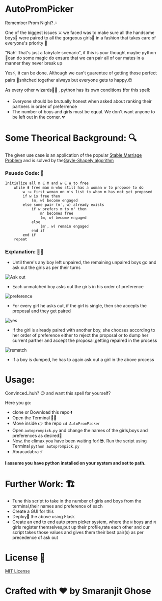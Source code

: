 # AutoPromPicker
Remember Prom Night? 🎶

One of the biggest issues ⚔ we faced was to make sure all the handsome boys🤵 were paired to all the gorgeous girls💃 in a fashion that takes care of everyone's priority 💛

"Nah! That's just a fairytale scenario", if this is your thought maybe python 🐍can do some magic do ensure that we can pair all of our mates in a manner they never break up 

Yes⚡, it can be done. Although we can't guarentee of getting those perfect pairs 💑snitched together always but everyone gets to happy.😊

As every other wizards🧙‍♂️ , python has its own conditions ❗for this spell:

- Everyone should be brutually honest when asked about ranking their partners in order of preferrence
- The number of boys and girls must be equal. We don't want anyone to be left out in the corner. 💔

# Some Theorical Background: 🔍

The given use case is an application of the popular [Stable Marriage Problem](https://en.wikipedia.org/wiki/Stable_marriage_problem) and is solved by the[Gayle-Shapely algorithm](https://en.wikipedia.org/wiki/Gale%E2%80%93Shapley_algorithm)

### Psuedo Code: 🤔
``` 
Initialize all m ∈ M and w ∈ W to free
    while ∃ free man m who still has a woman w to propose to do
        w := first woman on m's list to whom m has not yet proposed
        if w is free then
            (m, w) become engaged
        else some pair (m', w) already exists
            if w prefers m to m' then
                m' becomes free
                (m, w) become engaged 
            else
                (m', w) remain engaged
            end if
        end if
    repeat
   ```
### Explanation: 👨‍🏫

- Until there's any boy left unpaired, the remaining unpaired boys go and ask out the girls as per their turns

![Ask out](https://media.giphy.com/media/Vd8B2c0HvLOFw4xAV7/giphy.gif)

- Each unmatched boy asks out the girls in his order of preference

![preference](https://media.giphy.com/media/pRPJR8pCuV0ic/giphy.gif)

- For every girl he asks out, if the girl is single, then she accepts the proposal and they get paired

![yes](https://media.giphy.com/media/1tHzw9PZCB3gY/giphy.gif)

- If the girl is already paired with another boy, she chooses according to her order of preference either to reject the proposal or to dump her current partner and accept the proposal,getting repaired in the process

![rematch](https://media.giphy.com/media/l3q2PwxrzxW6JseU8/giphy.gif)
- If a boy is dumped, he has to again ask out a girl in the above process

# Usage:

Convinced..huh? 😉 and want this spell for yourself?

Here you go:

- clone or Download this repo ⏬
- Open the Terminal 🐱‍💻
- Move inside 👉 the repo 
```cd AutoPromPicker``` 
- Open ```autoprompick.py``` and change the names of the girls,boys and preferences as desired🧱 
- Now, the climax you have been waiting for!😎. Run the script using Terminal
  ```python autoprompick.py```
- Abracadabra ⚡

**I assume you have python installed on your system and set to path.**

# Further Work: 🏗
- Tune this script to take in the number of girls and boys from the terminal,their names and preference of each
- Create a GUI for this
- Deploy🚢 the above using Flask
- Create an end to end auto prom picker system, where the ```N``` boys and ```N``` girls register themselves,put up their profile,rate each other and our script takes those values and gives them their best pair(s) as per precedence of ask out 

# License 📜

[MIT License](https://github.com/smaranjitghose/AutoPromPicker/blob/master/LICENSE)

# **Crafted with ❤ by Smaranjit Ghose**
